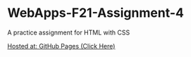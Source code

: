 # WebApps-F21-Assignment-4
A practice assignment for HTML with CSS

[Hosted at: GitHub Pages (Click Here)](https://44-563-webapps-f21.github.io/webapps-f21-assignment-4-Dierale/)
